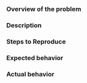 <!-- PLEASE READ THE FOLLOWING INSTRUCTIONS -->

<!-- Is it about Adldap2-Laravel or about the Docs? -->
<!-- Is it a bug/feature/question or do you need help? -->

### Overview of the problem

<!-- UNCOMMENT THE APPROPRIATE LINES -->

<!-- This is about **Adldap2-Laravel** -->
<!-- This is about **Adldap2-Laravel Documentation** -->
<!-- I'm using Laravel **version** [x.x.x] -->
<!-- I'm using Adldap2-Laravel **version** [x.x.x] -->
<!-- I am sure this issue is **not a duplicate**? -->

### Description

<!-- Description of the bug, enhancement, or question -->

### Steps to Reproduce

<!--
1. First Step
2. Second Step
3. and so on...
-->

### Expected behavior

<!-- What you expected to happen -->

### Actual behavior

<!-- What actually happened -->
